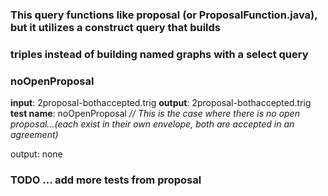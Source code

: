 ### This query functions like proposal (or ProposalFunction.java), but it utilizes a construct query that builds
### triples instead of building named graphs with a select query
### noOpenProposal
**input**: 2proposal-bothaccepted.trig
**output**: 2proposal-bothaccepted.trig
**test name**: noOpenProposal
*// This is the case where there is no open proposal...(each exist in their own envelope, both are accepted in an agreement)*
 
 output: none
 
### TODO ... add more tests from proposal
